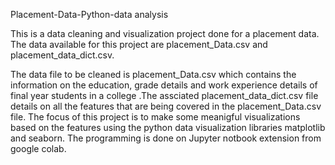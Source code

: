 Placement-Data-Python-data analysis

This is a data cleaning and visualization project done for a placement data. The data available for this project are placement_Data.csv and placement_data_dict.csv.

The data file to be cleaned is placement_Data.csv which contains the information on the education, grade details and work experience details of final year students in a college .The assciated placement_data_dict.csv file details on all the features that are being covered in the placement_Data.csv file. The focus of this project is to make some meanigful visualizations based on the features using the python data visualization libraries matplotlib and seaborn. The programming is done on Jupyter notbook extension from google colab.
